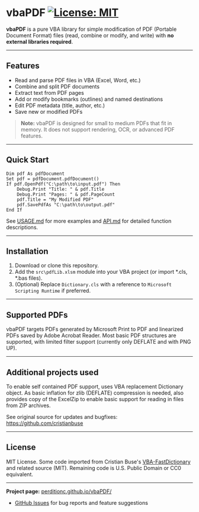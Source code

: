 vbaPDF [![License: MIT](https://img.shields.io/badge/License-MIT-blue.svg)](LICENSE)
======

**vbaPDF** is a pure VBA library for simple modification of PDF (Portable Document Format) files (read, combine or modify, and write) with **no external libraries required**.

---

## Features

* Read and parse PDF files in VBA (Excel, Word, etc.)
* Combine and split PDF documents
* Extract text from PDF pages
* Add or modify bookmarks (outlines) and named destinations
* Edit PDF metadata (title, author, etc.)
* Save new or modified PDFs

> **Note:** vbaPDF is designed for small to medium PDFs that fit in memory. It does not support rendering, OCR, or advanced PDF features.

---

## Quick Start

```vba
Dim pdf As pdfDocument
Set pdf = pdfDocument.pdfDocument()
If pdf.OpenPdf("C:\path\to\input.pdf") Then
    Debug.Print "Title: " & pdf.Title
    Debug.Print "Pages: " & pdf.PageCount
    pdf.Title = "My Modified PDF"
    pdf.SavePdfAs "C:\path\to\output.pdf"
End If
```

See [USAGE.md](USAGE.md) for more examples
and [API.md](API.md) for detailed function descriptions.

---

## Installation

1. Download or clone this repository.
2. Add the `src\pdfLib.xlsm` module into your VBA project (or import *.cls, *.bas files).
3. (Optional) Replace `Dictionary.cls` with a reference to `Microsoft Scripting Runtime` if preferred.

---

## Supported PDFs

vbaPDF targets PDFs generated by Microsoft Print to PDF and linearized PDFs saved by Adobe Acrobat Reader. Most basic PDF structures are supported, with limited filter support (currently only DEFLATE and with PNG UP).

---

## Additional projects used

To enable self contained PDF support, uses VBA replacement Dictionary object. As basic inflation for zlib (DEFLATE) compression is needed, also provides  copy of the ExcelZip to enable basic support for reading in files from ZIP archives.

See original source for updates and bugfixes: https://github.com/cristianbuse

---

## License

MIT License. Some code imported from Cristian Buse's [VBA-FastDictionary](https://github.com/cristianbuse/VBA-FastDictionary) and related source (MIT). Remaining code is U.S. Public Domain or CC0 equivalent.

---

**Project page:** [perditionc.github.io/vbaPDF/](https://perditionc.github.io/vbaPDF/)

* [GitHub Issues](https://github.com/PerditionC/vbaPDF/issues) for bug reports and feature suggestions
